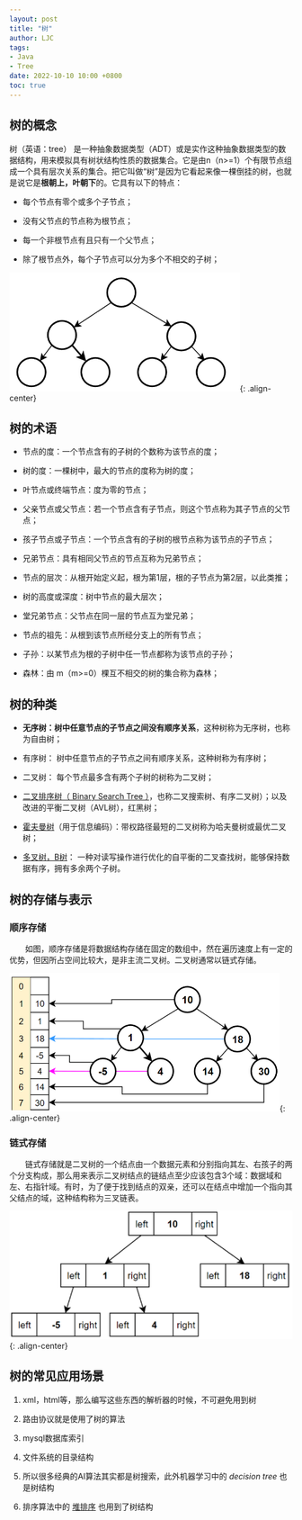 ```yaml
---
layout: post
title: "树"
author: LJC
tags:
- Java
- Tree
date: 2022-10-10 10:00 +0800
toc: true
---
```


## 树的概念

树（英语：tree） 是一种抽象数据类型（ADT）或是实作这种抽象数据类型的数据结构，用来模拟具有树状结构性质的数据集合。它是由n（n>=1）个有限节点组成一个具有层次关系的集合。把它叫做“树”是因为它看起来像一棵倒挂的树，也就是说它是**根朝上，叶朝下**的。它具有以下的特点：

- 每个节点有零个或多个子节点；

- 没有父节点的节点称为根节点；

- 每一个非根节点有且只有一个父节点；

- 除了根节点外，每个子节点可以分为多个不相交的子树；

![tree.png](/images/tree.png "树"){: .align-center}

## 树的术语

- 节点的度：一个节点含有的子树的个数称为该节点的度；

- 树的度：一棵树中，最大的节点的度称为树的度；

- 叶节点或终端节点：度为零的节点；

- 父亲节点或父节点：若一个节点含有子节点，则这个节点称为其子节点的父节点；

- 孩子节点或子节点：一个节点含有的子树的根节点称为该节点的子节点；

- 兄弟节点：具有相同父节点的节点互称为兄弟节点；

- 节点的层次：从根开始定义起，根为第1层，根的子节点为第2层，以此类推；

- 树的高度或深度：树中节点的最大层次；

- 堂兄弟节点：父节点在同一层的节点互为堂兄弟；

- 节点的祖先：从根到该节点所经分支上的所有节点；

- 子孙：以某节点为根的子树中任一节点都称为该节点的子孙；

- 森林：由 m（m>=0）棵互不相交的树的集合称为森林；

## 树的种类

- **无序树：**树中任意节点的子**节点之间没有顺序关系**，这种树称为无序树，也称为自由树；

- 有序树： 树中任意节点的子节点之间有顺序关系，这种树称为有序树；

- 二叉树： 每个节点最多含有两个子树的树称为二叉树；

- [二叉排序树（ Binary Search Tree ）](https://jeremy1lee.github.io/2022/10/02/binary-search-tree/)，也称二叉搜索树、有序二叉树）；以及改进的平衡二叉树（AVL树），红黑树；

- [霍夫曼树](https://jeremy1lee.github.io/2022/09/28/huff-tree/)（用于信息编码）：带权路径最短的二叉树称为哈夫曼树或最优二叉树；

- [多叉树，B树](https://jeremy1lee.github.io/2022/10/07/multiway-tree/)： 一种对读写操作进行优化的自平衡的二叉查找树，能够保持数据有序，拥有多余两个子树。

## 树的存储与表示

### 顺序存储

&emsp;&emsp;如图，顺序存储是将数据结构存储在固定的数组中，然在遍历速度上有一定的优势，但因所占空间比较大，是非主流二叉树。二叉树通常以链式存储。

![arrayTree.png](/images/arrayTree.png "顺序存储"){: .align-center}

### 链式存储

&emsp;&emsp;链式存储就是二叉树的一个结点由一个数据元素和分别指向其左、右孩子的两个分支构成，那么用来表示二叉树结点的链结点至少应该包含3个域：数据域和左、右指针域。有时，为了便于找到结点的双亲，还可以在结点中增加一个指向其父结点的域，这种结构称为三叉链表。

![linkedTree.png](/images/linkedTree.png "链式存储"){: .align-center}

## 树的常见应用场景

1. xml，html等，那么编写这些东西的解析器的时候，不可避免用到树

2. 路由协议就是使用了树的算法

3. mysql数据库索引

4. 文件系统的目录结构

5. 所以很多经典的AI算法其实都是树搜索，此外机器学习中的 *decision tree* 也是树结构

6. 排序算法中的 [堆排序](https://jeremy1lee.github.io/2022/09/27/heap-sort/) 也用到了树结构

